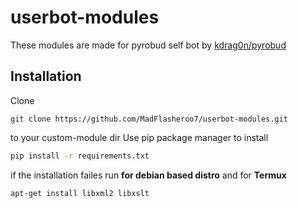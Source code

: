 # userbot-modules

These modules are made for pyrobud self bot by [kdrag0n/pyrobud](https://github.com/kdrag0n/pyrobud)

## Installation 
Clone
``` 
git clone https://github.com/MadFlasheroo7/userbot-modules.git
```
to your custom-module dir
Use pip package manager to install
```bash
pip install -r requirements.txt
```

if the installation failes run **for debian based distro** and for **Termux** 
```bash
apt-get install libxml2 libxslt
```
